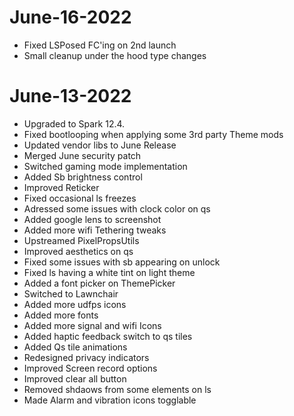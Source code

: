 # June-16-2022
- Fixed LSPosed FC'ing on 2nd launch
- Small cleanup under the hood type changes

# June-13-2022
- Upgraded to Spark 12.4.
- Fixed bootlooping when applying some 3rd party Theme mods
- Updated vendor libs to June Release
- Merged June security patch
- Switched gaming mode implementation
- Added Sb brightness control
- Improved Reticker
- Fixed occasional ls freezes
- Adressed some issues with clock color on qs
- Added google lens to screenshot
- Added more wifi Tethering tweaks 
- Upstreamed PixelPropsUtils
- Improved aesthetics on qs 
- Fixed some issues with sb appearing on unlock
- Fixed ls having a white tint on light theme
- Added a font picker on ThemePicker
- Switched to Lawnchair
- Added more udfps icons
- Added more fonts
- Added more signal and wifi Icons
- Added haptic feedback switch to qs tiles
- Added Qs tile animations
- Redesigned privacy indicators
- Improved Screen record options
- Improved clear all button
- Removed shdaows from some elements on ls
- Made Alarm and vibration icons togglable

